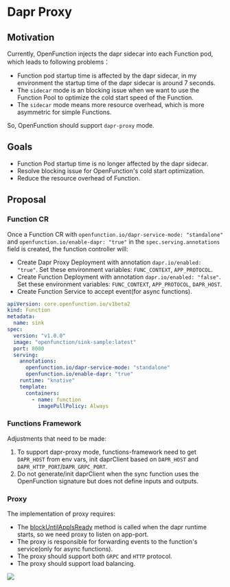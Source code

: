 # Dapr Proxy

## Motivation

Currently, OpenFunction injects the dapr sidecar into each Function pod, which leads to following problems：

- Function pod startup time is affected by the dapr sidecar, in my environment the startup time of the dapr sidecar is
  around 7 seconds.
- The `sidecar` mode is an blocking issue when we want to use the Function Pool to optimize the cold start speed of the
  Function.
- The `sidecar` mode means more resource overhead, which is more asymmetric for simple Functions.

So, OpenFunction should support `dapr-proxy` mode.

## Goals

- Function Pod startup time is no longer affected by the dapr sidecar.
- Resolve blocking issue for OpenFunction's cold start optimization.
- Reduce the resource overhead of Function.

## Proposal

### Function CR

Once a Function CR with `openfunction.io/dapr-service-mode: "standalone"` and `openfunction.io/enable-dapr: "true"` in the `spec.serving.annotations` field is
created, the function controller will:

- Create Dapr Proxy Deployment with annotation `dapr.io/enabled: "true"`. Set these environment variables: `FUNC_CONTEXT`, `APP_PROTOCOL`.
- Create Function Deployment with annotation `dapr.io/enabled: "false"`. Set these environment variables: `FUNC_CONTEXT`, `APP_PROTOCOL`, `DAPR_HOST`.
- Create Function Service to accept event(for async functions).

```yaml
apiVersion: core.openfunction.io/v1beta2
kind: Function
metadata:
  name: sink
spec:
  version: "v1.0.0"
  image: "openfunction/sink-sample:latest"
  port: 8080
  serving:
    annotations:
      openfunction.io/dapr-service-mode: "standalone"
      openfunction.io/enable-dapr: "true"
    runtime: "knative"
    template:
      containers:
        - name: function
          imagePullPolicy: Always
```

### Functions Framework

Adjustments that need to be made:

1. To support dapr-proxy mode, functions-framework need to get `DAPR_HOST` from env vars, init daprClient
   based on `DAPR_HOST` and `DAPR_HTTP_PORT`/`DAPR_GRPC_PORT`.
2. Do not generate/init daprClient when the sync function uses the OpenFunction signature but does not define inputs and
   outputs.

### Proxy

The implementation of proxy requires:

- The [blockUntilAppIsReady](https://github.com/dapr/dapr/blob/f5a5acc406302f0d5122ae30d18f9baba6dba8d3/pkg/runtime/runtime.go#L507)
method is called when the dapr runtime starts, so we need proxy to listen on app-port.
- The proxy is responsible for forwarding events to the function's service(only for async functions).
- The proxy should support both `GRPC` and `HTTP` protocol.
- The proxy should support load balancing.

![](https://i.imgur.com/4r6jm8x.png)
